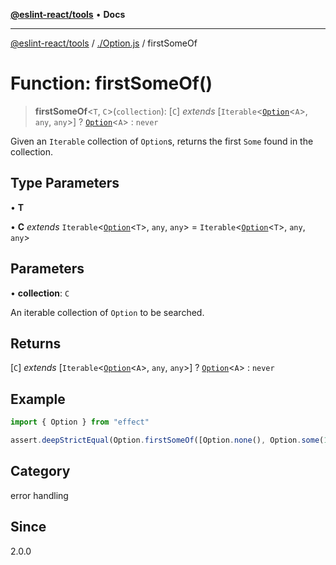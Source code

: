 [**@eslint-react/tools**](../../README.md) • **Docs**

***

[@eslint-react/tools](../../README.md) / [./Option.js](../README.md) / firstSomeOf

# Function: firstSomeOf()

> **firstSomeOf**\<`T`, `C`\>(`collection`): [`C`] *extends* [`Iterable`\<[`Option`](../type-aliases/Option.md)\<`A`\>, `any`, `any`\>] ? [`Option`](../type-aliases/Option.md)\<`A`\> : `never`

Given an `Iterable` collection of `Option`s, returns the first `Some` found in the collection.

## Type Parameters

• **T**

• **C** *extends* `Iterable`\<[`Option`](../type-aliases/Option.md)\<`T`\>, `any`, `any`\> = `Iterable`\<[`Option`](../type-aliases/Option.md)\<`T`\>, `any`, `any`\>

## Parameters

• **collection**: `C`

An iterable collection of `Option` to be searched.

## Returns

[`C`] *extends* [`Iterable`\<[`Option`](../type-aliases/Option.md)\<`A`\>, `any`, `any`\>] ? [`Option`](../type-aliases/Option.md)\<`A`\> : `never`

## Example

```ts
import { Option } from "effect"

assert.deepStrictEqual(Option.firstSomeOf([Option.none(), Option.some(1), Option.some(2)]), Option.some(1))
```

## Category

error handling

## Since

2.0.0
